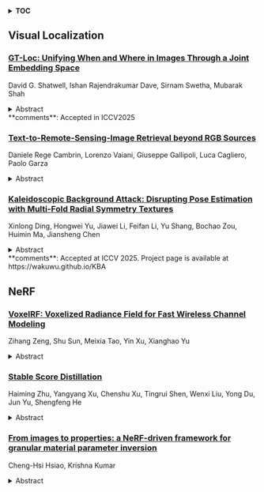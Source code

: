 <details>
  <summary><b>TOC</b></summary>
  <ol>
    <li><a href=#visual-localization>Visual Localization</a></li>
      <ul>
        <li><a href=#GT-Loc:-Unifying-When-and-Where-in-Images-Through-a-Joint-Embedding-Space>GT-Loc: Unifying When and Where in Images Through a Joint Embedding Space</a></li>
        <li><a href=#Text-to-Remote-Sensing-Image-Retrieval-beyond-RGB-Sources>Text-to-Remote-Sensing-Image Retrieval beyond RGB Sources</a></li>
        <li><a href=#Kaleidoscopic-Background-Attack:-Disrupting-Pose-Estimation-with-Multi-Fold-Radial-Symmetry-Textures>Kaleidoscopic Background Attack: Disrupting Pose Estimation with Multi-Fold Radial Symmetry Textures</a></li>
      </ul>
    </li>
    <li><a href=#nerf>NeRF</a></li>
      <ul>
        <li><a href=#VoxelRF:-Voxelized-Radiance-Field-for-Fast-Wireless-Channel-Modeling>VoxelRF: Voxelized Radiance Field for Fast Wireless Channel Modeling</a></li>
        <li><a href=#Stable-Score-Distillation>Stable Score Distillation</a></li>
        <li><a href=#From-images-to-properties:-a-NeRF-driven-framework-for-granular-material-parameter-inversion>From images to properties: a NeRF-driven framework for granular material parameter inversion</a></li>
      </ul>
    </li>
  </ol>
</details>

## Visual Localization  

### [GT-Loc: Unifying When and Where in Images Through a Joint Embedding Space](http://arxiv.org/abs/2507.10473)  
David G. Shatwell, Ishan Rajendrakumar Dave, Sirnam Swetha, Mubarak Shah  
<details>  
  <summary>Abstract</summary>  
  <ol>  
    Timestamp prediction aims to determine when an image was captured using only visual information, supporting applications such as metadata correction, retrieval, and digital forensics. In outdoor scenarios, hourly estimates rely on cues like brightness, hue, and shadow positioning, while seasonal changes and weather inform date estimation. However, these visual cues significantly depend on geographic context, closely linking timestamp prediction to geo-localization. To address this interdependence, we introduce GT-Loc, a novel retrieval-based method that jointly predicts the capture time (hour and month) and geo-location (GPS coordinates) of an image. Our approach employs separate encoders for images, time, and location, aligning their embeddings within a shared high-dimensional feature space. Recognizing the cyclical nature of time, instead of conventional contrastive learning with hard positives and negatives, we propose a temporal metric-learning objective providing soft targets by modeling pairwise time differences over a cyclical toroidal surface. We present new benchmarks demonstrating that our joint optimization surpasses previous time prediction methods, even those using the ground-truth geo-location as an input during inference. Additionally, our approach achieves competitive results on standard geo-localization tasks, and the unified embedding space facilitates compositional and text-based image retrieval.  
  </ol>  
</details>  
**comments**: Accepted in ICCV2025  
  
### [Text-to-Remote-Sensing-Image Retrieval beyond RGB Sources](http://arxiv.org/abs/2507.10403)  
Daniele Rege Cambrin, Lorenzo Vaiani, Giuseppe Gallipoli, Luca Cagliero, Paolo Garza  
<details>  
  <summary>Abstract</summary>  
  <ol>  
    Retrieving relevant imagery from vast satellite archives is crucial for applications like disaster response and long-term climate monitoring. However, most text-to-image retrieval systems are limited to RGB data, failing to exploit the unique physical information captured by other sensors, such as the all-weather structural sensitivity of Synthetic Aperture Radar (SAR) or the spectral signatures in optical multispectral data. To bridge this gap, we introduce CrisisLandMark, a new large-scale corpus of over 647,000 Sentinel-1 SAR and Sentinel-2 multispectral images paired with structured textual annotations for land cover, land use, and crisis events harmonized from authoritative land cover systems (CORINE and Dynamic World) and crisis-specific sources. We then present CLOSP (Contrastive Language Optical SAR Pretraining), a novel framework that uses text as a bridge to align unpaired optical and SAR images into a unified embedding space. Our experiments show that CLOSP achieves a new state-of-the-art, improving retrieval nDGC by 54% over existing models. Additionally, we find that the unified training strategy overcomes the inherent difficulty of interpreting SAR imagery by transferring rich semantic knowledge from the optical domain with indirect interaction. Furthermore, GeoCLOSP, which integrates geographic coordinates into our framework, creates a powerful trade-off between generality and specificity: while the CLOSP excels at general semantic tasks, the GeoCLOSP becomes a specialized expert for retrieving location-dependent crisis events and rare geographic features. This work highlights that the integration of diverse sensor data and geographic context is essential for unlocking the full potential of remote sensing archives.  
  </ol>  
</details>  
  
### [Kaleidoscopic Background Attack: Disrupting Pose Estimation with Multi-Fold Radial Symmetry Textures](http://arxiv.org/abs/2507.10265)  
Xinlong Ding, Hongwei Yu, Jiawei Li, Feifan Li, Yu Shang, Bochao Zou, Huimin Ma, Jiansheng Chen  
<details>  
  <summary>Abstract</summary>  
  <ol>  
    Camera pose estimation is a fundamental computer vision task that is essential for applications like visual localization and multi-view stereo reconstruction. In the object-centric scenarios with sparse inputs, the accuracy of pose estimation can be significantly influenced by background textures that occupy major portions of the images across different viewpoints. In light of this, we introduce the Kaleidoscopic Background Attack (KBA), which uses identical segments to form discs with multi-fold radial symmetry. These discs maintain high similarity across different viewpoints, enabling effective attacks on pose estimation models even with natural texture segments. Additionally, a projected orientation consistency loss is proposed to optimize the kaleidoscopic segments, leading to significant enhancement in the attack effectiveness. Experimental results show that optimized adversarial kaleidoscopic backgrounds can effectively attack various camera pose estimation models.  
  </ol>  
</details>  
**comments**: Accepted at ICCV 2025. Project page is available at
  https://wakuwu.github.io/KBA  
  
  



## NeRF  

### [VoxelRF: Voxelized Radiance Field for Fast Wireless Channel Modeling](http://arxiv.org/abs/2507.09987)  
Zihang Zeng, Shu Sun, Meixia Tao, Yin Xu, Xianghao Yu  
<details>  
  <summary>Abstract</summary>  
  <ol>  
    Wireless channel modeling in complex environments is crucial for wireless communication system design and deployment. Traditional channel modeling approaches face challenges in balancing accuracy, efficiency, and scalability, while recent neural approaches such as neural radiance field (NeRF) suffer from long training and slow inference. To tackle these challenges, we propose voxelized radiance field (VoxelRF), a novel neural representation for wireless channel modeling that enables fast and accurate synthesis of spatial spectra. VoxelRF replaces the costly multilayer perception (MLP) used in NeRF-based methods with trilinear interpolation of voxel grid-based representation, and two shallow MLPs to model both propagation and transmitter-dependent effects. To further accelerate training and improve generalization, we introduce progressive learning, empty space skipping, and an additional background entropy loss function. Experimental results demonstrate that VoxelRF achieves competitive accuracy with significantly reduced computation and limited training data, making it more practical for real-time and resource-constrained wireless applications.  
  </ol>  
</details>  
  
### [Stable Score Distillation](http://arxiv.org/abs/2507.09168)  
Haiming Zhu, Yangyang Xu, Chenshu Xu, Tingrui Shen, Wenxi Liu, Yong Du, Jun Yu, Shengfeng He  
<details>  
  <summary>Abstract</summary>  
  <ol>  
    Text-guided image and 3D editing have advanced with diffusion-based models, yet methods like Delta Denoising Score often struggle with stability, spatial control, and editing strength. These limitations stem from reliance on complex auxiliary structures, which introduce conflicting optimization signals and restrict precise, localized edits. We introduce Stable Score Distillation (SSD), a streamlined framework that enhances stability and alignment in the editing process by anchoring a single classifier to the source prompt. Specifically, SSD utilizes Classifier-Free Guidance (CFG) equation to achieves cross-prompt alignment, and introduces a constant term null-text branch to stabilize the optimization process. This approach preserves the original content's structure and ensures that editing trajectories are closely aligned with the source prompt, enabling smooth, prompt-specific modifications while maintaining coherence in surrounding regions. Additionally, SSD incorporates a prompt enhancement branch to boost editing strength, particularly for style transformations. Our method achieves state-of-the-art results in 2D and 3D editing tasks, including NeRF and text-driven style edits, with faster convergence and reduced complexity, providing a robust and efficient solution for text-guided editing.  
  </ol>  
</details>  
  
### [From images to properties: a NeRF-driven framework for granular material parameter inversion](http://arxiv.org/abs/2507.09005)  
Cheng-Hsi Hsiao, Krishna Kumar  
<details>  
  <summary>Abstract</summary>  
  <ol>  
    We introduce a novel framework that integrates Neural Radiance Fields (NeRF) with Material Point Method (MPM) simulation to infer granular material properties from visual observations. Our approach begins by generating synthetic experimental data, simulating an plow interacting with sand. The experiment is rendered into realistic images as the photographic observations. These observations include multi-view images of the experiment's initial state and time-sequenced images from two fixed cameras. Using NeRF, we reconstruct the 3D geometry from the initial multi-view images, leveraging its capability to synthesize novel viewpoints and capture intricate surface details. The reconstructed geometry is then used to initialize material point positions for the MPM simulation, where the friction angle remains unknown. We render images of the simulation under the same camera setup and compare them to the observed images. By employing Bayesian optimization, we minimize the image loss to estimate the best-fitting friction angle. Our results demonstrate that friction angle can be estimated with an error within 2 degrees, highlighting the effectiveness of inverse analysis through purely visual observations. This approach offers a promising solution for characterizing granular materials in real-world scenarios where direct measurement is impractical or impossible.  
  </ol>  
</details>  
  
  




